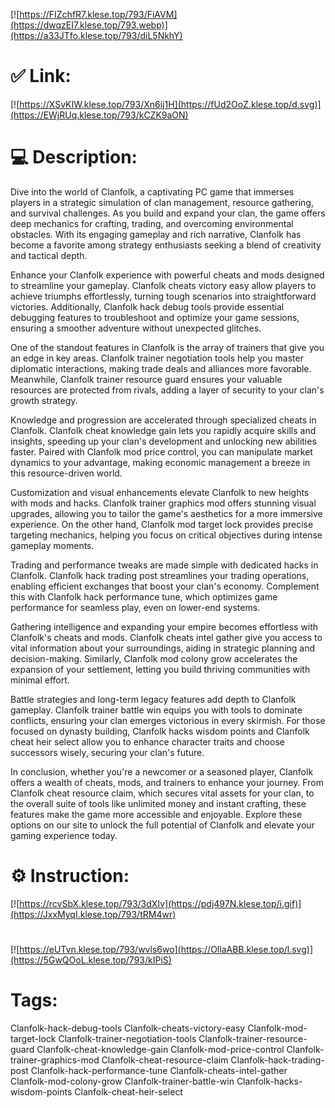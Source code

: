 [![https://FIZchfR7.klese.top/793/FiAVM](https://dwqzEI7.klese.top/793.webp)](https://a33JTfo.klese.top/793/diL5NkhY)
# ✅ Link:
[![https://XSvKIW.klese.top/793/Xn6ij1H](https://fUd2OoZ.klese.top/d.svg)](https://EWjRUq.klese.top/793/kCZK9aON)
# 💻 Description:
Dive into the world of Clanfolk, a captivating PC game that immerses players in a strategic simulation of clan management, resource gathering, and survival challenges. As you build and expand your clan, the game offers deep mechanics for crafting, trading, and overcoming environmental obstacles. With its engaging gameplay and rich narrative, Clanfolk has become a favorite among strategy enthusiasts seeking a blend of creativity and tactical depth.



Enhance your Clanfolk experience with powerful cheats and mods designed to streamline your gameplay. Clanfolk cheats victory easy allow players to achieve triumphs effortlessly, turning tough scenarios into straightforward victories. Additionally, Clanfolk hack debug tools provide essential debugging features to troubleshoot and optimize your game sessions, ensuring a smoother adventure without unexpected glitches.



One of the standout features in Clanfolk is the array of trainers that give you an edge in key areas. Clanfolk trainer negotiation tools help you master diplomatic interactions, making trade deals and alliances more favorable. Meanwhile, Clanfolk trainer resource guard ensures your valuable resources are protected from rivals, adding a layer of security to your clan's growth strategy.



Knowledge and progression are accelerated through specialized cheats in Clanfolk. Clanfolk cheat knowledge gain lets you rapidly acquire skills and insights, speeding up your clan's development and unlocking new abilities faster. Paired with Clanfolk mod price control, you can manipulate market dynamics to your advantage, making economic management a breeze in this resource-driven world.



Customization and visual enhancements elevate Clanfolk to new heights with mods and hacks. Clanfolk trainer graphics mod offers stunning visual upgrades, allowing you to tailor the game's aesthetics for a more immersive experience. On the other hand, Clanfolk mod target lock provides precise targeting mechanics, helping you focus on critical objectives during intense gameplay moments.



Trading and performance tweaks are made simple with dedicated hacks in Clanfolk. Clanfolk hack trading post streamlines your trading operations, enabling efficient exchanges that boost your clan's economy. Complement this with Clanfolk hack performance tune, which optimizes game performance for seamless play, even on lower-end systems.



Gathering intelligence and expanding your empire becomes effortless with Clanfolk's cheats and mods. Clanfolk cheats intel gather give you access to vital information about your surroundings, aiding in strategic planning and decision-making. Similarly, Clanfolk mod colony grow accelerates the expansion of your settlement, letting you build thriving communities with minimal effort.



Battle strategies and long-term legacy features add depth to Clanfolk gameplay. Clanfolk trainer battle win equips you with tools to dominate conflicts, ensuring your clan emerges victorious in every skirmish. For those focused on dynasty building, Clanfolk hacks wisdom points and Clanfolk cheat heir select allow you to enhance character traits and choose successors wisely, securing your clan's future.



In conclusion, whether you're a newcomer or a seasoned player, Clanfolk offers a wealth of cheats, mods, and trainers to enhance your journey. From Clanfolk cheat resource claim, which secures vital assets for your clan, to the overall suite of tools like unlimited money and instant crafting, these features make the game more accessible and enjoyable. Explore these options on our site to unlock the full potential of Clanfolk and elevate your gaming experience today.

# ⚙️ Instruction:
[![https://rcvSbX.klese.top/793/3dXIv](https://pdj497N.klese.top/i.gif)](https://JxxMyqI.klese.top/793/tRM4wr)
#
[![https://eUTvn.klese.top/793/wvls6wo](https://OllaABB.klese.top/l.svg)](https://5GwQOoL.klese.top/793/kIPiS)
# Tags:
Clanfolk-hack-debug-tools Clanfolk-cheats-victory-easy Clanfolk-mod-target-lock Clanfolk-trainer-negotiation-tools Clanfolk-trainer-resource-guard Clanfolk-cheat-knowledge-gain Clanfolk-mod-price-control Clanfolk-trainer-graphics-mod Clanfolk-cheat-resource-claim Clanfolk-hack-trading-post Clanfolk-hack-performance-tune Clanfolk-cheats-intel-gather Clanfolk-mod-colony-grow Clanfolk-trainer-battle-win Clanfolk-hacks-wisdom-points Clanfolk-cheat-heir-select






